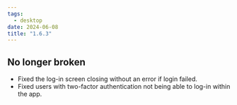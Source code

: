 ```yaml
---
tags:
  - desktop
date: 2024-06-08
title: "1.6.3"
---
```


## No longer broken

- Fixed the log-in screen closing without an error if login failed.
- Fixed users with two-factor authentication not being able to log-in within the app.
